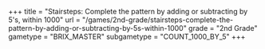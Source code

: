 +++
title = "Stairsteps: Complete the pattern by adding or subtracting by 5's, within 1000"
url = "/games/2nd-grade/stairsteps-complete-the-pattern-by-adding-or-subtracting-by-5s-within-1000"
grade = "2nd Grade"
gametype = "BRIX_MASTER"
subgametype = "COUNT_1000_BY_5"
+++